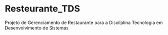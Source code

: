 # Resteurante_TDS
Projeto de Gerenciamento de Restaurante para a Discilplina Tecnologia em Desenvolvimento de Sistemas
